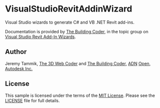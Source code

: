 # VisualStudioRevitAddinWizard

Visual Studio wizards to generate C# and VB .NET Revit add-ins.

Documentation is provided by [The Building Coder](http://thebuildingcoder.typepad.com), in the topic group on [Visual Studio Revit Add-In Wizards](http://thebuildingcoder.typepad.com/blog/about-the-author.html#5.20).


## Author

Jeremy Tammik,
[The 3D Web Coder](http://the3dwebcoder.typepad.com) and
[The Building Coder](http://thebuildingcoder.typepad.com),
[ADN](http://www.autodesk.com/adn)
[Open](http://www.autodesk.com/adnopen),
[Autodesk Inc.](http://www.autodesk.com)


## License

This sample is licensed under the terms of the [MIT License](http://opensource.org/licenses/MIT).
Please see the [LICENSE](LICENSE) file for full details.